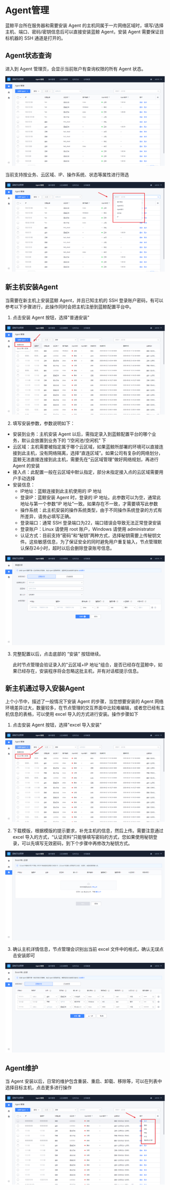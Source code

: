 # Agent管理

蓝鲸平台所在服务器和需要安装 Agent 的主机同属于一片网络区域时，填写/选择主机、端口、密码/密钥信息后可以直接安装蓝鲸 Agent，安装 Agent 需要保证目标机器的 SSH 通道是打开的。

## Agent状态查询

进入到 Agent 管理页，会显示当前账户有查询权限的所有 Agent 状态。

![1590650634912](./media/1590650634912.png)

当前支持按业务、云区域、IP、操作系统、状态等属性进行筛选

![1590651439808](./media/1590651439808.png)

## 新主机安装Agent

当需要在新主机上安装蓝鲸 Agent，并且已知主机的 SSH 登录账户密码，有可以参考以下步骤进行，此操作同时会把主机注册到蓝鲸配置平台中。

1. 点击安装 Agent 按钮，选择"普通安装"

![-w2020](media/20200603194710.png)

2. 填写安装参数，参数说明如下：

- 安装到业务：主机安装 Agent 以后，需指定录入到蓝鲸配置平台的哪个业务，默认会放置到业务下的 “/空闲池/空闲机” 下
- 云区域：主机需要被指定属于哪个云区域，如果蓝鲸所部署的环境可以直接连接到此主机，没有网络隔离，选择“直连区域”。如果公司有复杂的网络划分，蓝鲸无法直接连接到此主机，需要先在“云区域管理”做好网络规划，再进行 Agent 的安装
- 接入点：此配置一般在云区域中默认指定，部分未指定接入点的云区域需要用户手动选择
- 安装信息：
    - IP地址：蓝鲸连接到此主机使用的 IP 地址
    - 登录IP：蓝鲸安装 Agent 时，登录的 IP 地址。此参数可以为空，通常此地址与第一个参数“IP 地址”一致。如果存在不一致，才需要填写此参数
    - 操作系统：此主机安装的操作系统类型，由于不同操作系统登录的方式有所差异，请务必填写正确。
    - 登录端口：通常 SSH 登录端口为22，端口错误会导致无法正常登录安装
    - 登录账户：Linux 请使用 root 账户，Windows 请使用 administrator
    - 认证方式：目前支持“密码”和“秘钥”两种方式，选择秘钥需要上传秘钥文件。这些敏感信息，为了保证安全的同时避免用户重复输入，节点管理默认保存24小时，超时以后会删除登录账号信息。

![-w2020](media/20200603194949.png)

3. 完整配置以后，点击底部的 “安装” 按钮继续。

    此时节点管理会验证录入的"云区域+IP 地址"组合，是否已经存在蓝鲸中，如果已经存在，安装程序将会忽略这批主机，并有对话框提示信息。

## 新主机通过导入安装Agent

上个小节中，描述了一般情况下安装 Agent 的步骤，当您想要安装的 Agent 网络环境差异过大，数量较多，在节点管理的交互界面中比较难编辑，或者您已经有主机信息的表格，可以使用 excel 导入的方式进行安装。操作步骤如下

1. 点击安装 Agent 按钮，选择"excel 导入安装"

![-w2020](media/20200603202949.png)

2. 下载模版，根据模版的提示要求，补充主机的信息，然后上传。需要注意通过 excel 导入的方式，“认证资料”只能够填写密码的方式，您如果使用秘钥登录，可以先填写无效密码，到下个步骤中再修改为秘钥方式。

![-w2020](media/20200603203124.png)

3. 确认主机详情信息，节点管理会识别出当前 excel 文件中的格式，确认无误点击安装即可

![-w2020](media/20200603204957.png)

## Agent维护

当 Agent 安装以后，日常的维护包含重装、重启、卸载、移除等，可以在列表中选择目标主机，点击更多进行操作

![-w2020](media/20200603204223.png)